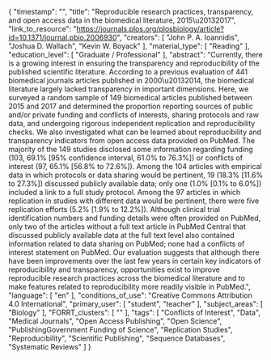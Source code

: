 {
    "timestamp": "",
    "title": "Reproducible research practices, transparency, and open access data in the biomedical literature, 2015\u20132017",
    "link_to_resource": "https://journals.plos.org/plosbiology/article?id=10.1371/journal.pbio.2006930",
    "creators": [
        "John P. A. Ioannidis",
        "Joshua D. Wallach",
        "Kevin W. Boyack"
    ],
    "material_type": [
        "Reading"
    ],
    "education_level": [
        "Graduate / Professional"
    ],
    "abstract": "Currently, there is a growing interest in ensuring the transparency and reproducibility of the published scientific literature. According to a previous evaluation of 441 biomedical journals articles published in 2000\u20132014, the biomedical literature largely lacked transparency in important dimensions. Here, we surveyed a random sample of 149 biomedical articles published between 2015 and 2017 and determined the proportion reporting sources of public and/or private funding and conflicts of interests, sharing protocols and raw data, and undergoing rigorous independent replication and reproducibility checks. We also investigated what can be learned about reproducibility and transparency indicators from open access data provided on PubMed. The majority of the 149 studies disclosed some information regarding funding (103, 69.1% [95% confidence interval, 61.0% to 76.3%]) or conflicts of interest (97, 65.1% [56.8% to 72.6%]). Among the 104 articles with empirical data in which protocols or data sharing would be pertinent, 19 (18.3% [11.6% to 27.3%]) discussed publicly available data; only one (1.0% [0.1% to 6.0%]) included a link to a full study protocol. Among the 97 articles in which replication in studies with different data would be pertinent, there were five replication efforts (5.2% [1.9% to 12.2%]). Although clinical trial identification numbers and funding details were often provided on PubMed, only two of the articles without a full text article in PubMed Central that discussed publicly available data at the full text level also contained information related to data sharing on PubMed; none had a conflicts of interest statement on PubMed. Our evaluation suggests that although there have been improvements over the last few years in certain key indicators of reproducibility and transparency, opportunities exist to improve reproducible research practices across the biomedical literature and to make features related to reproducibility more readily visible in PubMed.",
    "language": [
        "en"
    ],
    "conditions_of_use": "Creative Commons Attribution 4.0 International",
    "primary_user": [
        "student",
        "teacher"
    ],
    "subject_areas": [
        "Biology"
    ],
    "FORRT_clusters": [
        ""
    ],
    "tags": [
        "Conflicts of Interest",
        "Data",
        "Medical Journals",
        "Open Access Publishing",
        "Open Science",
        "PublishingGovernment Funding of Science",
        "Replication Studies",
        "Reproducibility",
        "Scientific Publishing",
        "Sequence Databases",
        "Systematic Reviews"
    ]
}
